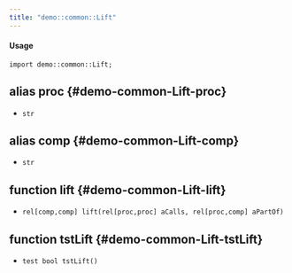 ```yaml
---
title: "demo::common::Lift"
---
```


#### Usage

`import demo::common::Lift;`


## alias proc {#demo-common-Lift-proc}

* `str`

## alias comp {#demo-common-Lift-comp}

* `str`

## function lift {#demo-common-Lift-lift}

* ``rel[comp,comp] lift(rel[proc,proc] aCalls, rel[proc,comp] aPartOf)``

## function tstLift {#demo-common-Lift-tstLift}

* ``test bool tstLift()``


